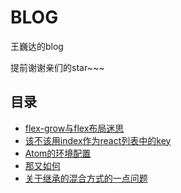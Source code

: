 # BLOG
王巍达的blog

提前谢谢亲们的star~~~
## 目录
* [flex-grow与flex布局迷思](https://github.com/wangweida/blog/issues/1)
* [该不该用index作为react列表中的key](https://github.com/wangweida/blog/issues/2)
* [Atom的环境配置](https://github.com/wangweida/blog/issues/3)
* [那又如何](https://github.com/wangweida/blog/issues/4)
* [关于继承的混合方式的一点问题](https://github.com/wangweida/blog/issues/5)